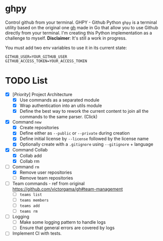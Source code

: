 # ghpy
Control github from your terminal.
GHPY - Github Python
`ghpy` is a terminal utility based on the original one [gh](https://github.com/victorgama/gh) made in Go that allow you to use Github directly from your terminal. I'm creating this Python implementation as a challenge to myself. **Disclaimer**: It's still a work in progress.

You must add two env variables to use it in its current state:
```
GITHUB_USER=YOUR_GITHUB_USER
GITHUB_ACCESS_TOKEN=YOUR_ACCESS_TOKEN
```

# TODO List

- [X] [*Priority*] Project Architecture
  - [X] Use commands as a separated module
  - [X] Wrap authentication into an utils module
  - [X] Define the best way to rework the current content to join all the commands to the same parser. (Click)
  
- [x] Command `new`
  - [x] Create repositories
  - [x] Define either as `--public` or `--private` during creation
  - [x] Define initial license by `--license` followed by the license name
  - [x] Optionally create with a `.gitignore` using `--gitignore` + language
 
- [x] Command Collab
  - [x] Collab add
  - [x] Collab rm
 
 - [ ] Command `rm`
   - [x] Remove user repositories
   - [ ] Remove team repositories

- [ ] Team commands - ref from original https://github.com/victorgama/gh#team-management
  - [ ] `teams list`
  - [ ] `teams members`
  - [ ] `teams add`
  - [ ] `teams rm`

- [ ] Logging
  - [ ] Make some logging pattern to handle logs
  - [ ] Ensure that general errors are covered by logs

 - [ ] Implement CI with tests.
